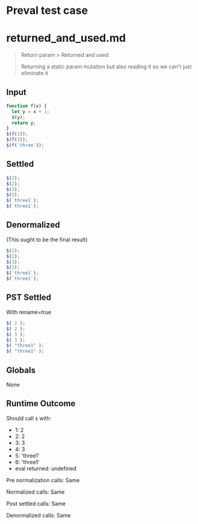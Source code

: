 # Preval test case

# returned_and_used.md

> Return param > Returned and used
>
> Returning a static param mutation but also reading it so we can't just eliminate it

## Input

`````js filename=intro
function f(x) {
  let y = x + 1;
  $(y);
  return y;
}
$(f(1));
$(f(2));
$(f('three'));
`````


## Settled


`````js filename=intro
$(2);
$(2);
$(3);
$(3);
$(`three1`);
$(`three1`);
`````


## Denormalized
(This ought to be the final result)

`````js filename=intro
$(2);
$(2);
$(3);
$(3);
$(`three1`);
$(`three1`);
`````


## PST Settled
With rename=true

`````js filename=intro
$( 2 );
$( 2 );
$( 3 );
$( 3 );
$( "three1" );
$( "three1" );
`````


## Globals


None


## Runtime Outcome


Should call `$` with:
 - 1: 2
 - 2: 2
 - 3: 3
 - 4: 3
 - 5: 'three1'
 - 6: 'three1'
 - eval returned: undefined

Pre normalization calls: Same

Normalized calls: Same

Post settled calls: Same

Denormalized calls: Same

